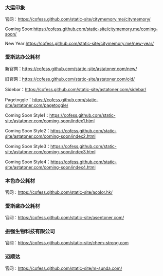 ### 大运印象
官网：https://cofess.github.com/static-site/citymemory.me/citymemory/

Coming Soon:https://cofess.github.com/static-site/citymemory.me/coming-soon/

New Year:https://cofess.github.com/static-site/citymemory.me/new-year/

### 爱斯达办公耗材
新官网：https://cofess.github.com/static-site/astatoner.com/new/

旧官网：https://cofess.github.com/static-site/astatoner.com/old/

Sidebar：https://cofess.github.com/static-site/astatoner.com/sidebar/

Pagetoggle：https://cofess.github.com/static-site/astatoner.com/pagetoggle/

Coming Soon Style1：https://cofess.github.com/static-site/astatoner.com/coming-soon/index1.html

Coming Soon Style2：https://cofess.github.com/static-site/astatoner.com/coming-soon/index2.html

Coming Soon Style3：https://cofess.github.com/static-site/astatoner.com/coming-soon/index3.html

Coming Soon Style4：https://cofess.github.com/static-site/astatoner.com/coming-soon/index4.html


### 本色办公耗材
官网：https://cofess.github.com/static-site/acolor.hk/

### 爱斯盛办公耗材
官网：https://cofess.github.com/static-site/asentoner.com/

### 振强生物科技有限公司
官网：https://cofess.github.com/static-site/chem-strong.com

### 迈顺达
官网：https://cofess.github.com/static-site/m-sunda.com/
